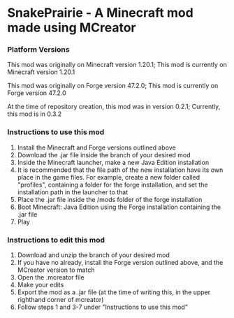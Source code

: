 # SnakePrairie - A Minecraft mod made using MCreator

### Platform Versions

This mod was originally on Minecraft version 1.20.1;
This mod is currently on Minecraft version 1.20.1


This mod was originally on Forge version 47.2.0;
This mod is currently on Forge version 47.2.0


At the time of repository creation, this mod was in version 0.2.1;
Currently, this mod is in 0.3.2


### Instructions to use this mod
1. Install the Minecraft and Forge versions outlined above
2. Download the .jar file inside the branch of your desired mod
3. Inside the Minecraft launcher, make a new Java Edition installation
4. It is recommended that the file path of the new installation have its own place in the game files. For example, create a new folder called "profiles", containing a folder for the forge installation, and set the installation path in the launcher to that
5. Place the .jar file inside the /mods folder of the forge installation
6. Boot Minecraft: Java Edition using the Forge installation containing the .jar file
7. Play

### Instructions to edit this mod
1. Download and unzip the branch of your desired mod
2. If you have no already, install the Forge version outlined above, and the MCreator version to match
3. Open the .mcreator file
4. Make your edits
5. Export the mod as a .jar file (at the time of writing this, in the upper righthand corner of mcreator)
6. Follow steps 1 and 3-7 under "Instructions to use this mod"

